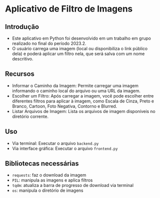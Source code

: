 # Aplicativo de Filtro de Imagens

## Introdução
- Este aplicativo em Python foi desenvolvido em um trabalho em grupo realizado no final do período 2023.2.
- O usuário carrega uma imagem (local ou disponibiliza o link público dela) e poderá aplicar um filtro nela, que será salva com um nome descritivo.

## Recursos
- Informar o Caminho da Imagem: Permite carregar uma imagem informando o caminho local do arquivo ou uma URL da imagem.
- Escolher um Filtro: Após carregar a imagem, você pode escolher entre diferentes filtros para aplicar à imagem, como Escala de Cinza, Preto e Branco, Cartoon, Foto Negativa, Contorno e Blurred.
- Listar Arquivos de Imagem: Lista os arquivos de imagem disponíveis no diretório corrente.

## Uso
- Via terminal: Executar o arquivo `backend.py`
- Via interface gráfica: Executar o arquivo `frontend.py`

## Bibliotecas necessárias
- `requests`: faz o download da imagem
- `PIL`: manipula as imagens e aplica filtros
- `tqdm`: atualiza a barra de progresso de download via terminal
- `os`: manipula o diretório de imagens
